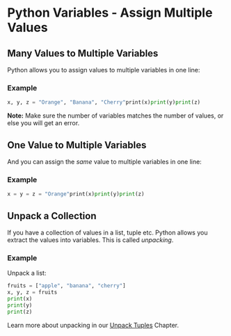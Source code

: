 
Python Variables - Assign Multiple Values
=========================================


Many Values to Multiple Variables
---------------------------------


Python allows you to assign values to multiple variables in one line:



### Example



```python
x, y, z = "Orange", "Banana", "Cherry"print(x)print(y)print(z)

```



**Note:** Make sure the number of variables matches the number of values, or else you will get an error.



One Value to Multiple Variables
-------------------------------


And you can assign the *same* value to multiple variables in one line:



### Example



```python
x = y = z = "Orange"print(x)print(y)print(z)

```


Unpack a Collection
-------------------


If you have a collection of values in a list, tuple etc.
Python allows you extract the values into variables. This is called *unpacking*.




### Example


Unpack a list:



```python
fruits = ["apple", "banana", "cherry"]
x, y, z = fruits
print(x)
print(y)
print(z)

```


Learn more about unpacking in our [Unpack Tuples](python_tuples_unpack.asp) Chapter.



